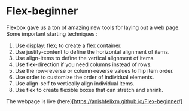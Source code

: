 # Flex-beginner

Flexbox gave us a ton of amazing new tools for laying out a web page. Some important starting techniques :
1. Use display: flex; to create a flex container.
2. Use justify-content to define the horizontal alignment of items.
3. Use align-items to define the vertical alignment of items.
4. Use flex-direction if you need columns instead of rows.
5. Use the row-reverse or column-reverse values to flip item order.
6. Use order to customize the order of individual elements.
7. Use align-self to vertically align individual items.
8. Use flex to create flexible boxes that can stretch and shrink.

The webpage is live (here)[https://anishfelixm.github.io/Flex-beginner/]